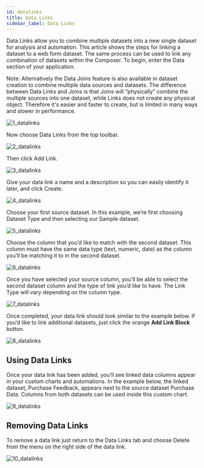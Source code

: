 ```yaml
---
id: datalinks
title: Data Links
sidebar_label: Data Links
---
```

<div style={{textAlign: "justify"}}>

Data Links allow you to combine multiple datasets into a new single dataset for analysis and automation. This article shows the steps for linking a dataset to a web form dataset. The same process can be used to link any combination of datasets within the Composer.
To begin, enter the Data section of your application.

Note: Alternatively the Data Joins feature is also available in dataset creation to combine multiple data sources and datasets. The difference between Data Links and Joins is that Joins will “physically” combine the multiple sources into one dataset, while Links does not create any physical object. Therefore it's easier and faster to create, but is limited in many ways and slower in performance.

![1_datalinks](https://s3.amazonaws.com/cdn.qrvey.com/documentation_assets/ui-docs/datasets/3.4.2.3_datalinks/1_datalinksV2.png#thumbnail-40)

Now choose Data Links from the top toolbar.

![2_datalinks](https://s3.amazonaws.com/cdn.qrvey.com/documentation_assets/ui-docs/datasets/3.4.2.3_datalinks/2_datalinksV2.png#thumbnail-40)

Then click Add Link.

![3_datalinks](https://s3.amazonaws.com/cdn.qrvey.com/documentation_assets/ui-docs/datasets/3.4.2.3_datalinks/3_datalinks.png#thumbnail-40)

Give your data link a name and a description so you can easily identify it later, and click Create.

![4_datalinks](https://s3.amazonaws.com/cdn.qrvey.com/documentation_assets/ui-docs/datasets/3.4.2.3_datalinks/4_datalinks.png#thumbnail-60)

Choose your first source dataset. In this example, we’re first choosing Dataset Type and then selecting our Sample dataset.

![5_datalinks](https://s3.amazonaws.com/cdn.qrvey.com/documentation_assets/ui-docs/datasets/3.4.2.3_datalinks/4_datalinksV2.png#thumbnail-80)

Choose the column that you’d like to match with the second dataset. This column must have the same data type (text, numeric, date) as the column you’ll be matching it to in the second dataset.

![6_datalinks](https://s3.amazonaws.com/cdn.qrvey.com/documentation_assets/ui-docs/datasets/3.4.2.3_datalinks/6_datalinks.png#thumbnail-60)

Once you have selected your source column, you’ll be able to select the second dataset column and the type of link you’d like to have. The Link Type will vary depending on the column type.

![7_datalinks](https://s3.amazonaws.com/cdn.qrvey.com/documentation_assets/ui-docs/datasets/3.4.2.3_datalinks/7_datalinks.png#thumbnail)

Once completed, your data link should look similar to the example below. If you’d like to link additional datasets, just click the orange **Add Link Block** button.

![8_datalinks](https://s3.amazonaws.com/cdn.qrvey.com/documentation_assets/ui-docs/datasets/3.4.2.3_datalinks/8_datalinks.png#thumbnail)

## Using Data Links

Once your data link has been added, you’ll see linked data columns appear in your custom charts and automations. In the example below, the linked dataset, Purchase Feedback, appears next to the source dataset Purchase Data. Columns from both datasets can be used inside this custom chart.

![9_datalinks](https://s3.amazonaws.com/cdn.qrvey.com/documentation_assets/ui-docs/datasets/3.4.2.3_datalinks/9_datalinks.png#thumbnail-60)

## Removing Data Links

To remove a data link just return to the Data Links tab and choose Delete from the menu on the right side of the data link.

![10_datalinks](https://s3.amazonaws.com/cdn.qrvey.com/documentation_assets/ui-docs/datasets/3.4.2.3_datalinks/10_datalinks.png#thumbnail-40)
</div>